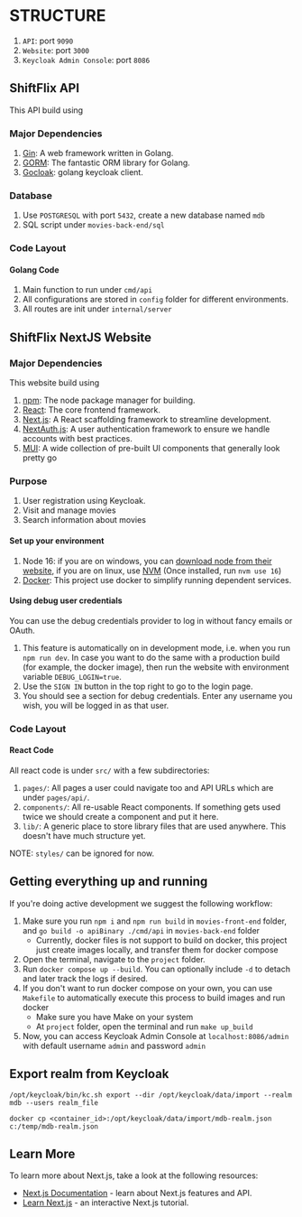 # STRUCTURE

1. `API`: port `9090`
2. `Website`: port `3000`
3. `Keycloak Admin Console`: port `8086`

## ShiftFlix API
This API build using
### Major Dependencies
1.  [Gin](https://gin-gonic.com/): A web framework written in Golang.
2.  [GORM](https://gorm.io/): The fantastic ORM library for Golang.
3.  [Gocloak](https://github.com/Nerzal/gocloak/): golang keycloak client.

### Database
1. Use `POSTGRESQL` with port `5432`, create a new database named `mdb`
2. SQL script under `movies-back-end/sql`

### Code Layout
#### Golang Code

1. Main function to run under `cmd/api`
2. All configurations are stored in `config` folder for different environments.
3. All routes are init under `internal/server`

## ShiftFlix NextJS Website
### Major Dependencies
This website build using
1.  [npm](https://www.npmjs.com/): The node package manager for building.
2.  [React](https://reactjs.org/): The core frontend framework.
3.  [Next.js](https://nextjs.org/): A React scaffolding framework to streamline development.
4.  [NextAuth.js](https://next-auth.js.org/): A user authentication framework to ensure we handle accounts with best
    practices.
5.  [MUI](https://mui.com/): A wide collection of pre-built UI components that generally look pretty go

### Purpose
1. User registration using Keycloak.
2. Visit and manage movies
3. Search information about movies

#### Set up your environment
1.  Node 16: if you are on windows, you can [download node from their website](https://nodejs.org/en/download/releases),
    if you are on linux, use [NVM](https://github.com/nvm-sh/nvm) (Once installed, run `nvm use 16`)
2.  [Docker](https://www.docker.com/): This project use docker to simplify running dependent services.

#### Using debug user credentials

You can use the debug credentials provider to log in without fancy emails or OAuth.

1. This feature is automatically on in development mode, i.e. when you run `npm run dev`. In case you want to do the
   same with a production build (for example, the docker image), then run the website with environment variable
   `DEBUG_LOGIN=true`.
2. Use the `SIGN IN` button in the top right to go to the login page.
3. You should see a section for debug credentials. Enter any username you wish, you will be logged in as that user.


### Code Layout

#### React Code

All react code is under `src/` with a few subdirectories:

1.  `pages/`: All pages a user could navigate too and API URLs which are under `pages/api/`.
2.  `components/`: All re-usable React components. If something gets used twice we should create a component and put it
    here.
3.  `lib/`: A generic place to store library files that are used anywhere. This doesn't have much structure yet.

NOTE: `styles/` can be ignored for now.

## Getting everything up and running

If you're doing active development we suggest the following workflow:

1. Make sure you run `npm i` and `npm run build` in `movies-front-end` folder, and `go build -o apiBinary ./cmd/api` in `movies-back-end` folder
    - Currently, docker files is not support to build on docker, this project just create images locally, and transfer them for docker compose
2. Open the terminal, navigate to the `project` folder.
3. Run `docker compose up --build`. You can optionally include `-d` to
    detach and later track the logs if desired.
4. If you don't want to run docker compose on your own, you can use `Makefile` to automatically execute this process to build images and run docker
    - Make sure you have Make on your system
    - At `project` folder, open the terminal and run `make up_build`
5. Now, you can access Keycloak Admin Console at `localhost:8086/admin` with default username `admin` and password `admin`

## Export realm from Keycloak
```
/opt/keycloak/bin/kc.sh export --dir /opt/keycloak/data/import --realm mdb --users realm_file
```
```
docker cp <container_id>:/opt/keycloak/data/import/mdb-realm.json c:/temp/mdb-realm.json
```
## Learn More

To learn more about Next.js, take a look at the following resources:

- [Next.js Documentation](https://nextjs.org/docs) - learn about Next.js features and API.
- [Learn Next.js](https://nextjs.org/learn) - an interactive Next.js tutorial.
